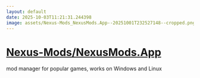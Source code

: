 ```yaml
---
layout: default
date: 2025-10-03T11:21:31.244398
image: assets/Nexus-Mods_NexusMods.App--20251001T232527148--cropped.png
---
```


# [Nexus-Mods/NexusMods.App](https://github.com/Nexus-Mods/NexusMods.App)

mod manager for popular games, works on Windows and Linux
